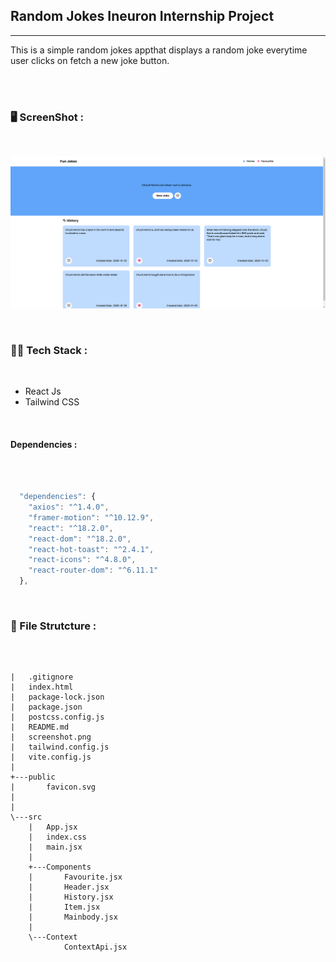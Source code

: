 ## Random Jokes Ineuron Internship Project

---

This is a simple random jokes appthat displays a random joke everytime user clicks on fetch a new joke button.

</br>

</br>

### 🖥️ ScreenShot :

</br>

![screen](./img.png)

</br>

### 👩‍💻 Tech Stack :

</br>

- React Js
- Tailwind CSS

</br>

#### Dependencies :

</br>

```javascript

  "dependencies": {
    "axios": "^1.4.0",
    "framer-motion": "^10.12.9",
    "react": "^18.2.0",
    "react-dom": "^18.2.0",
    "react-hot-toast": "^2.4.1",
    "react-icons": "^4.8.0",
    "react-router-dom": "^6.11.1"
  },

```

</br>

### 📁 File Strutcture :

</br>

```

|   .gitignore
|   index.html
|   package-lock.json
|   package.json
|   postcss.config.js
|   README.md
|   screenshot.png
|   tailwind.config.js
|   vite.config.js
|
+---public
|       favicon.svg
|
|
\---src
    |   App.jsx
    |   index.css
    |   main.jsx
    |
    +---Components
    |       Favourite.jsx
    |       Header.jsx
    |       History.jsx
    |       Item.jsx
    |       Mainbody.jsx
    |
    \---Context
            ContextApi.jsx

```

